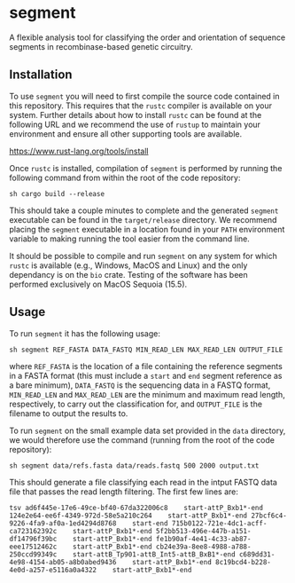 # segment

A flexible analysis tool for classifying the order and orientation of sequence segments in recombinase-based genetic circuitry.

## Installation

To use `segment` you will need to first compile the source code contained in this repository. This requires that the `rustc` compiler is available on your system. Further details about how to install `rustc` can be found at the following URL and we recommend the use of `rustup` to maintain your environment and ensure all other supporting tools are available.

https://www.rust-lang.org/tools/install

Once `rustc` is installed, compilation of `segment` is performed by running the following command from within the root of the code repository:

``sh
cargo build --release
``

This should take a couple minutes to complete and the generated `segment` executable can be found in the `target/release` directory. We recommend placing the `segment` executable in a location found in your `PATH` environment variable to making running the tool easier from the command line.

It should be possible to compile and run `segment` on any system for which `rustc` is available (e.g., Windows, MacOS and Linux) and the only dependancy is on the `bio` crate. Testing of the software has been performed exclusively on MacOS Sequoia (15.5).

## Usage

To run `segment` it has the following usage:

``sh
segment REF_FASTA DATA_FASTQ MIN_READ_LEN MAX_READ_LEN OUTPUT_FILE
``

where `REF_FASTA` is the location of a file containing the reference segments in a FASTA format (this must include a `start` and `end` segment reference as a bare minimum), `DATA_FASTQ` is the sequencing data in a FASTQ format, `MIN_READ_LEN` and `MAX_READ_LEN` are the minimum and maximum read length, respectively, to carry out the classification for, and `OUTPUT_FILE` is the filename to output the results to.

To run `segment` on the small example data set provided in the `data` directory, we would therefore use the command (running from the root of the code repository):

``sh
segment data/refs.fasta data/reads.fastq 500 2000 output.txt
``

This should generate a file classifying each read in the intput FASTQ data file that passes the read length filtering. The first few lines are:

``tsv
ad6f445e-17e6-49ce-bf40-67da322006c8    start-attP_Bxb1*-end
124e2e64-ee6f-4349-972d-58e5a210c264    start-attP_Bxb1*-end
27bcf6c4-9226-4fa9-af0a-1ed4294d8768    start-end
715b0122-721e-4dc1-acff-ca723162392c    start-attP_Bxb1*-end
5f2bb513-496e-447b-a151-df14796f39bc    start-attP_Bxb1*-end
fe1b90af-4e41-4c33-ab87-eee17512462c    start-attP_Bxb1*-end
cb24e39a-8ee8-4988-a788-250ccd99349c    start-attB_Tp901-attB_Int5-attB_BxB1*-end
c689dd31-4e98-4154-ab05-a8b0abed9436    start-attP_Bxb1*-end
8c19bcd4-b228-4e0d-a257-e5116a0a4322    start-attP_Bxb1*-end
``
